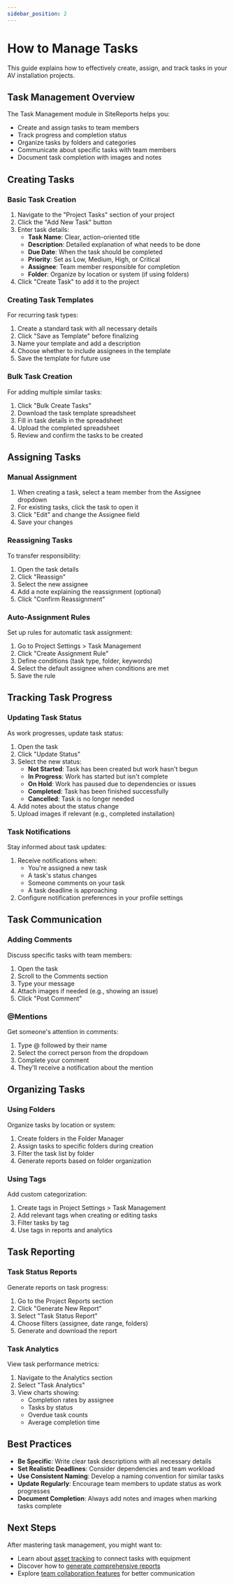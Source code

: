 ```yaml
---
sidebar_position: 2
---
```


# How to Manage Tasks

This guide explains how to effectively create, assign, and track tasks in your AV installation projects.

## Task Management Overview

The Task Management module in SiteReports helps you:
- Create and assign tasks to team members
- Track progress and completion status
- Organize tasks by folders and categories
- Communicate about specific tasks with team members
- Document task completion with images and notes

## Creating Tasks

### Basic Task Creation

1. Navigate to the "Project Tasks" section of your project
2. Click the "Add New Task" button
3. Enter task details:
   - **Task Name**: Clear, action-oriented title
   - **Description**: Detailed explanation of what needs to be done
   - **Due Date**: When the task should be completed
   - **Priority**: Set as Low, Medium, High, or Critical
   - **Assignee**: Team member responsible for completion
   - **Folder**: Organize by location or system (if using folders)
4. Click "Create Task" to add it to the project

### Creating Task Templates

For recurring task types:

1. Create a standard task with all necessary details
2. Click "Save as Template" before finalizing
3. Name your template and add a description
4. Choose whether to include assignees in the template
5. Save the template for future use

### Bulk Task Creation

For adding multiple similar tasks:

1. Click "Bulk Create Tasks"
2. Download the task template spreadsheet
3. Fill in task details in the spreadsheet
4. Upload the completed spreadsheet
5. Review and confirm the tasks to be created

## Assigning Tasks

### Manual Assignment

1. When creating a task, select a team member from the Assignee dropdown
2. For existing tasks, click the task to open it
3. Click "Edit" and change the Assignee field
4. Save your changes

### Reassigning Tasks

To transfer responsibility:

1. Open the task details
2. Click "Reassign"
3. Select the new assignee
4. Add a note explaining the reassignment (optional)
5. Click "Confirm Reassignment"

### Auto-Assignment Rules

Set up rules for automatic task assignment:

1. Go to Project Settings > Task Management
2. Click "Create Assignment Rule"
3. Define conditions (task type, folder, keywords)
4. Select the default assignee when conditions are met
5. Save the rule

## Tracking Task Progress

### Updating Task Status

As work progresses, update task status:

1. Open the task
2. Click "Update Status"
3. Select the new status:
   - **Not Started**: Task has been created but work hasn't begun
   - **In Progress**: Work has started but isn't complete
   - **On Hold**: Work has paused due to dependencies or issues
   - **Completed**: Task has been finished successfully
   - **Cancelled**: Task is no longer needed
4. Add notes about the status change
5. Upload images if relevant (e.g., completed installation)

### Task Notifications

Stay informed about task updates:

1. Receive notifications when:
   - You're assigned a new task
   - A task's status changes
   - Someone comments on your task
   - A task deadline is approaching
2. Configure notification preferences in your profile settings

## Task Communication

### Adding Comments

Discuss specific tasks with team members:

1. Open the task
2. Scroll to the Comments section
3. Type your message
4. Attach images if needed (e.g., showing an issue)
5. Click "Post Comment"

### @Mentions

Get someone's attention in comments:

1. Type @ followed by their name
2. Select the correct person from the dropdown
3. Complete your comment
4. They'll receive a notification about the mention

## Organizing Tasks

### Using Folders

Organize tasks by location or system:

1. Create folders in the Folder Manager
2. Assign tasks to specific folders during creation
3. Filter the task list by folder
4. Generate reports based on folder organization

### Using Tags

Add custom categorization:

1. Create tags in Project Settings > Task Management
2. Add relevant tags when creating or editing tasks
3. Filter tasks by tag
4. Use tags in reports and analytics

## Task Reporting

### Task Status Reports

Generate reports on task progress:

1. Go to the Project Reports section
2. Click "Generate New Report"
3. Select "Task Status Report"
4. Choose filters (assignee, date range, folders)
5. Generate and download the report

### Task Analytics

View task performance metrics:

1. Navigate to the Analytics section
2. Select "Task Analytics"
3. View charts showing:
   - Completion rates by assignee
   - Tasks by status
   - Overdue task counts
   - Average completion time

## Best Practices

- **Be Specific**: Write clear task descriptions with all necessary details
- **Set Realistic Deadlines**: Consider dependencies and team workload
- **Use Consistent Naming**: Develop a naming convention for similar tasks
- **Update Regularly**: Encourage team members to update status as work progresses
- **Document Completion**: Always add notes and images when marking tasks complete

## Next Steps

After mastering task management, you might want to:

- Learn about [asset tracking](asset-workflow) to connect tasks with equipment
- Discover how to [generate comprehensive reports](custom-reports)
- Explore [team collaboration features](team-access) for better communication